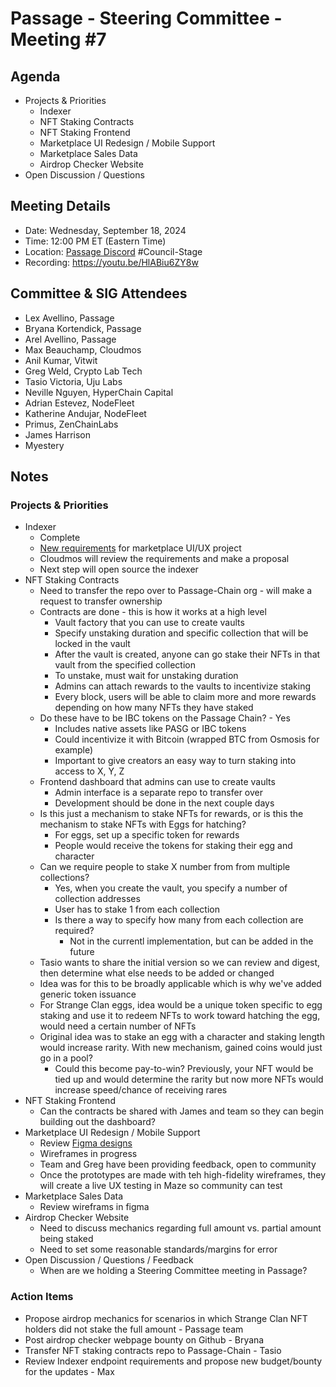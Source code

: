 # Passage - Steering Committee - Meeting #7

## Agenda
- Projects & Priorities
  - Indexer
  - NFT Staking Contracts
  - NFT Staking Frontend
  - Marketplace UI Redesign / Mobile Support
  - Marketplace Sales Data
  - Airdrop Checker Website
- Open Discussion / Questions

## Meeting Details
- Date: Wednesday, September 18, 2024
- Time: 12:00 PM ET (Eastern Time)
- Location: [Passage Discord](https://discord.gg/passage) #Council-Stage
- Recording: https://youtu.be/HlABiu6ZY8w

## Committee & SIG Attendees
- Lex Avellino, Passage
- Bryana Kortendick, Passage
- Arel Avellino, Passage
- Max Beauchamp, Cloudmos
- Anil Kumar, Vitwit
- Greg Weld, Crypto Lab Tech
- Tasio Victoria, Uju Labs
- Neville Nguyen, HyperChain Capital
- Adrian Estevez, NodeFleet
- Katherine Andujar, NodeFleet
- Primus, ZenChainLabs
- James Harrison
- Myestery

##  Notes
### Projects & Priorities
- Indexer
  - Complete
  - [New requirements](https://docs.google.com/document/d/1jiqYcT7Ax_6gtuWXYL5GwbGZnuJWPPflyEVbS9ujtUc/edit?tab=t.0#heading=h.1l82p8qetnp6) for marketplace UI/UX project
  - Cloudmos will review the requirements and make a proposal
  - Next step will open source the indexer
- NFT Staking Contracts
  - Need to transfer the repo over to Passage-Chain org - will make a request to transfer ownership
  - Contracts are done - this is how it works at a high level
    - Vault factory that you can use to create vaults
    - Specify unstaking duration and specific collection that will be locked in the vault
    - After the vault is created, anyone can go stake their NFTs in that vault from the specified collection
    - To unstake, must wait for unstaking duration
    - Admins can attach rewards to the vaults to incentivize staking
    - Every block, users will be able to claim more and more rewards depending on how many NFTs they have staked
  - Do these have to be IBC tokens on the Passage Chain? - Yes
    - Includes native assets like PASG or IBC tokens
    - Could incentivize it with Bitcoin (wrapped BTC from Osmosis for example)
    - Important to give creators an easy way to turn staking into access to X, Y, Z
  - Frontend dashboard that admins can use to create vaults
    - Admin interface is a separate repo to transfer over
    - Development should be done in the next couple days
  - Is this just a mechanism to stake NFTs for rewards, or is this the mechanism to stake NFTs with Eggs for hatching?
    - For eggs, set up a specific token for rewards
    - People would receive the tokens for staking their egg and character
  - Can we require people to stake X number from from multiple collections?
    - Yes, when you create the vault, you specify a number of collection addresses
    - User has to stake 1 from each collection
    - Is there a way to specify how many from each collection are required?
      - Not in the currentl implementation, but can be added in the future
  - Tasio wants to share the initial version so we can review and digest, then determine what else needs to be added or changed
  - Idea was for this to be broadly applicable which is why we've added generic token issuance
  - For Strange Clan eggs, idea would be a unique token specific to egg staking and use it to redeem NFTs to work toward hatching the egg, would need a certain number of NFTs
  - Original idea was to stake an egg with a character and staking length would increase rarity. With new mechanism, gained coins would just go in a pool?
    - Could this become pay-to-win? Previously, your NFT would be tied up and would determine the rarity but now more NFTs would increase speed/chance of receiving rares
- NFT Staking Frontend
  - Can the contracts be shared with James and team so they can begin building out the dashboard?
- Marketplace UI Redesign / Mobile Support
  - Review [Figma designs](https://www.figma.com/design/kbJ1aUj8OzzRdqK74PWFeG/Marketplace-UI)
  - Wireframes in progress
  - Team and Greg have been providing feedback, open to community
  - Once the prototypes are made with teh high-fidelity wireframes, they will create a live UX testing in Maze so community can test
- Marketplace Sales Data
  - Review wireframs in figma
- Airdrop Checker Website
  - Need to discuss mechanics regarding full amount vs. partial amount being staked
  - Need to set some reasonable standards/margins for error
- Open Discussion / Questions / Feedback
  - When are we holding a Steering Committee meeting in Passage?

### Action Items
- Propose airdrop mechanics for scenarios in which Strange Clan NFT holders did not stake the full amount - Passage team
- Post airdrop checker webpage bounty on Github - Bryana
- Transfer NFT staking contracts repo to Passage-Chain - Tasio
- Review Indexer endpoint requirements and propose new budget/bounty for the updates - Max 

